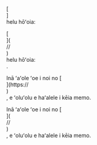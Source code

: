 [<br host>]<br action>helu hōʻoia:<br code>

[<br host>](<br protocol>//<br host>)<br action>helu hōʻoia:<br code>.

Inā ʻaʻole ʻoe i noi no [<br host>](https://<br host>)<br action>, e ʻoluʻolu e haʻalele i kēia memo.

Inā ʻaʻole ʻoe i noi no [<br host>](<br protocol>//<br host>)<br action>, e ʻoluʻolu e haʻalele i kēia memo.
